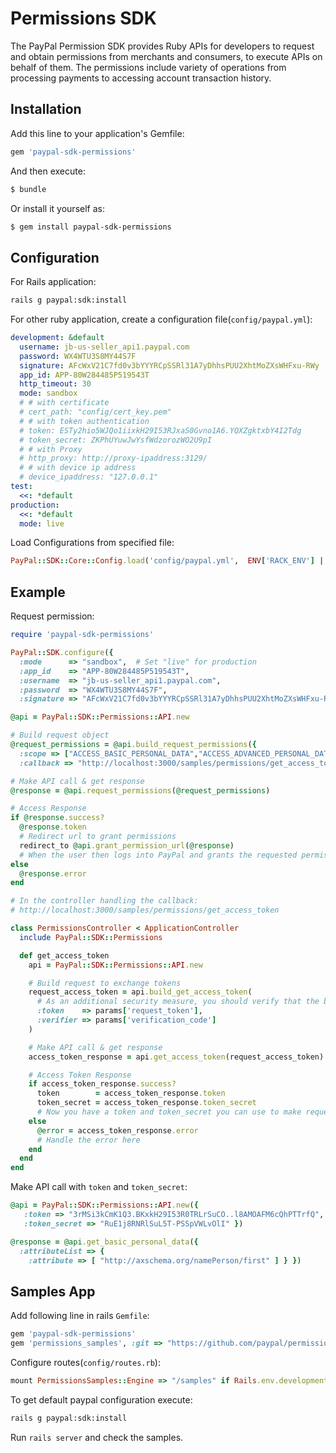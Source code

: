 # Permissions SDK

The PayPal Permission SDK provides Ruby APIs for developers to request and obtain permissions from merchants and consumers, to execute APIs on behalf of them. The permissions include variety of operations from processing payments to accessing account transaction history.

## Installation

Add this line to your application's Gemfile:

```ruby
gem 'paypal-sdk-permissions'
```

And then execute:

```sh
$ bundle
```

Or install it yourself as:

```sh
$ gem install paypal-sdk-permissions
```

## Configuration

For Rails application:

```sh
rails g paypal:sdk:install
```

For other ruby application, create a configuration file(`config/paypal.yml`):

```yaml
development: &default
  username: jb-us-seller_api1.paypal.com
  password: WX4WTU3S8MY44S7F
  signature: AFcWxV21C7fd0v3bYYYRCpSSRl31A7yDhhsPUU2XhtMoZXsWHFxu-RWy
  app_id: APP-80W284485P519543T
  http_timeout: 30
  mode: sandbox
  # # with certificate
  # cert_path: "config/cert_key.pem"
  # # with token authentication
  # token: ESTy2hio5WJQo1iixkH29I53RJxaS0Gvno1A6.YQXZgktxbY4I2Tdg
  # token_secret: ZKPhUYuwJwYsfWdzorozWO2U9pI
  # # with Proxy
  # http_proxy: http://proxy-ipaddress:3129/
  # # with device ip address
  # device_ipaddress: "127.0.0.1"
test:
  <<: *default
production:
  <<: *default
  mode: live
```

Load Configurations from specified file:

```ruby
PayPal::SDK::Core::Config.load('config/paypal.yml',  ENV['RACK_ENV'] || 'development')
```

## Example

Request permission:

```ruby
require 'paypal-sdk-permissions'

PayPal::SDK.configure({
  :mode      => "sandbox",  # Set "live" for production
  :app_id    => "APP-80W284485P519543T",
  :username  => "jb-us-seller_api1.paypal.com",
  :password  => "WX4WTU3S8MY44S7F",
  :signature => "AFcWxV21C7fd0v3bYYYRCpSSRl31A7yDhhsPUU2XhtMoZXsWHFxu-RWy" })

@api = PayPal::SDK::Permissions::API.new

# Build request object
@request_permissions = @api.build_request_permissions({
  :scope => ["ACCESS_BASIC_PERSONAL_DATA","ACCESS_ADVANCED_PERSONAL_DATA"],
  :callback => "http://localhost:3000/samples/permissions/get_access_token" })

# Make API call & get response
@response = @api.request_permissions(@request_permissions)

# Access Response
if @response.success?
  @response.token
  # Redirect url to grant permissions
  redirect_to @api.grant_permission_url(@response)
  # When the user then logs into PayPal and grants the requested permissions, the user will get redirected to the callback url defined when building the permissions-request.
else
  @response.error
end

# In the controller handling the callback:
# http://localhost:3000/samples/permissions/get_access_token

class PermissionsController < ApplicationController
  include PayPal::SDK::Permissions

  def get_access_token
    api = PayPal::SDK::Permissions::API.new

    # Build request to exchange tokens
    request_access_token = api.build_get_access_token(
      # As an additional security measure, you should verify that the below "params['request_token']" is the same token as the "@response.token" above for the current user. For instance, you could store the "@response.token" in the user's session before the redirect and verify in this method.
      :token    => params['request_token'],
      :verifier => params['verification_code']
    )

    # Make API call & get response
    access_token_response = api.get_access_token(request_access_token)

    # Access Token Response
    if access_token_response.success?
      token        = access_token_response.token
      token_secret = access_token_response.token_secret
      # Now you have a token and token_secret you can use to make requests.
    else
      @error = access_token_response.error
      # Handle the error here
    end
  end
end

```

Make API call with `token` and `token_secret`:

```ruby
@api = PayPal::SDK::Permissions::API.new({
   :token => "3rMSi3kCmK1Q3.BKxkH29I53R0TRLrSuCO..l8AMOAFM6cQhPTTrfQ",
   :token_secret => "RuE1j8RNRlSuL5T-PSSpVWLvOlI" })

@response = @api.get_basic_personal_data({
  :attributeList => {
    :attribute => [ "http://axschema.org/namePerson/first" ] } })
```

## Samples App

Add following line in rails `Gemfile`:

```ruby
gem 'paypal-sdk-permissions'
gem 'permissions_samples', :git => "https://github.com/paypal/permissions-sdk-ruby.git", :group => :development
```

Configure routes(`config/routes.rb`):

```ruby
mount PermissionsSamples::Engine => "/samples" if Rails.env.development?
```

To get default paypal configuration execute:

```sh
rails g paypal:sdk:install
```

Run `rails server` and check the samples.
